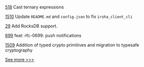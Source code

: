 
[518](https://github.com/hyperledger-labs/solang/pull/518) Cast ternary expressions

[1510](https://github.com/hyperledger/iroha/pull/1510) Update `README.md` and `config.json` to fix `iroha_client_cli`

[29](https://github.com/hyperledger/iroha-deploy/pull/29) Add RocksDB support.

[699](https://github.com/hyperledger/aries-rfcs/pull/699) feat: rfc-0699: push notifications

[1509](https://github.com/hyperledger/iroha/pull/1509) Addition of typed crypto primitives and migration to typesafe cryptography


[See more >>>](https://start-here.hyperledger.org/pull-requests)
